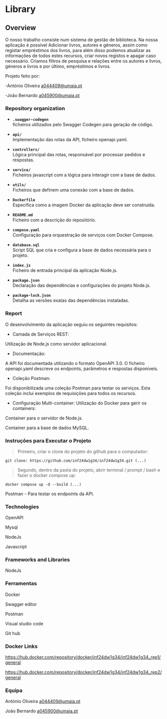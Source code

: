 # Library

## Overview
O nosso trabalho consiste num sistema de gestão de biblioteca. Na nossa aplicação é possível Adicionar livros, autores e géneros, assim como registar empréstimos dos livros, para além disso podemos atualizar as informações de todos estes recursos, criar novos registos e apagar caso necessário. Criamos filtros de pesquisa e relações entre os autores e livros, géneros e livros e por último, empréstimos e livros.

Projeto feito por:

-António Oliveira a044409@umaia.pt

-João Bernardo a045900@umaia.pt


### Repository organization
- **`.swagger-codegen`**  
  ficheiros utilizados pelo Swagger Codegen para geração de código.
 
- **`api/`**  
  Implementação das rotas da API, ficheiro openapi.yaml.
 
- **`controllers/`**  
  Lógica principal das rotas, responsável por processar pedidos e respostas.
 
- **`service/`**  
  Ficheiros javascript com a lógica para interagir com a base de dados.
 
- **`utils/`**  
  Ficheiros que definem uma conexão com a base de dados.
 
- **`Dockerfile`**  
  Especifica como a imagem Docker da aplicação deve ser construída.
 
- **`README.md`**  
  Ficheiro com a descrição do repositório.
 
- **`compose.yaml`**  
  Configuração para orquestração de serviços com Docker Compose.
 
- **`database.sql`**  
  Script SQL que cria e configura a base de dados necessária para o projeto.
 
- **`index.js`**  
  Ficheiro de entrada principal da aplicação Node.js.
 
- **`package.json`**  
  Declaração das dependências e configurações do projeto Node.js.
 
- **`package-lock.json`**  
  Detalha as versões exatas das dependências instaladas.

### Report

O desenvolvimento da aplicação seguiu os seguintes requisitos:

- Camada de Serviços REST:

Utilização de Node.js como servidor aplicacional.

- Documentação:

A API foi documentada utilizando o formato OpenAPI 3.0.
O ficheiro openapi.yaml descreve os endpoints, parâmetros e respostas disponíveis.

- Coleção Postman:

Foi disponibilizada uma coleção Postman para testar os serviços. Esta coleção inclui exemplos de requisições para todos os recursos.

- Configuração Multi-container:
Utilização do Docker para gerir os containers:

Container para o servidor de Node.js.

Container para a base de dados MySQL.

### Instruções para Executar o Projeto

> Primeiro, criar o clone do projeto do github para o computador:
```
git clone: https://github.com/inf24dw1g34/inf24dw1g34.git (...)
```

> Segundo, dentro da pasta do projeto, abrir terminal / prompt / bash e fazer o docker compose up:
```
docker compose up -d --build (...)
```


Postman - Para testar os endpoints da API.

### Technologies

OpenAPI

Mysql

NodeJs

Javascript

### Frameworks and Libraries

NodeJs

### Ferramentas
Docker

Swagger editor

Postman

Visual studio code

Git hub

### Docker Links

https://hub.docker.com/repository/docker/inf24dw1g34/inf24dw1g34_rep1/general

https://hub.docker.com/repository/docker/inf24dw1g34/inf24dw1g34_rep2/general
 
### Equipa

António Oliveira a044409@umaia.pt

João Bernardo a045900@umaia.pt



